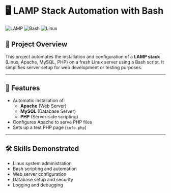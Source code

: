 # 🖥️ LAMP Stack Automation with Bash

![LAMP](https://img.shields.io/badge/LAMP-Automation-blue)
![Bash](https://img.shields.io/badge/Script-Bash-green)
![Linux](https://img.shields.io/badge/Linux-Server-yellow)

## 🔹 Project Overview
This project automates the installation and configuration of a **LAMP stack** (Linux, Apache, MySQL, PHP) on a fresh Linux server using a Bash script. It simplifies server setup for web development or testing purposes.

---

## 🚀 Features
- Automatic installation of:
  - **Apache** (Web Server)  
  - **MySQL** (Database Server)  
  - **PHP** (Server-side scripting)  
- Configures Apache to serve PHP files  
- Sets up a test PHP page (`info.php`)  

---

## 🛠️ Skills Demonstrated
- Linux system administration  
- Bash scripting and automation  
- Web server configuration  
- Database setup and security  
- Logging and debugging  

